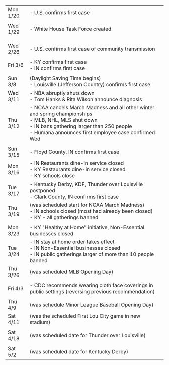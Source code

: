 |||
|-|-|
| Mon 1/20 | - U.S. confirms first case |
||
| Wed 1/29 | - White House Task Force created |
||
||
||
| Wed 2/26 | - U.S. confirms first case of community transmission
||
| Fri 3/6 | - KY confirms first case<br/>- IN confirms first case |
||
| Sun 3/8 | (Daylight Saving Time begins)<br/>- Louisville (Jefferson Country) confirms first case |
| Wed 3/11 | - NBA abruptly shuts down<br/>- Tom Hanks & Rita Wilson announce diagnosis |
| Thu 3/12 | - NCAA cancels March Madness and all other winter and spring championships<br/>- MLB, NHL, MLS shut down<br/>- IN bans gathering larger than 250 people<br/>- Humana announces first employee case confirmed Wed |
||
| Sun 3/15 | - Floyd County, IN confirms first case |
| Mon 3/16 | - IN Restaurants dine-in service closed<br/>- KY Restaurants dine-in service closed<br/>- KY schools close<br/> |
| Tue 3/17 | - Kentucky Derby, KDF, Thunder over Louisville postponed<br/>- Clark County, IN confirms first case |
| Thu 3/19 | (was scheduled start for NCAA March Madness)<br/>- IN schools closed (most had already been closed)<br/>- KY - all gatherings banned |
||
| Mon 3/23 | - KY "Healthy at Home" initiative, Non-Essential businesses closed |
| Tue 3/24 | - IN stay at home order takes effect<br/>- IN Non-Essential businesses closed<br/>- IN public gatherings larger of more than 10 people banned |
| Thu 3/26 | (was scheduled MLB Opening Day) |
||
| Fri 4/3 | - CDC recommends wearing cloth face coverings in public settings (reversing previous recommendation) |
||
| Thu 4/9  | (was schedule Minor League Baseball Opening Day)
| Sat 4/11 | (was the scheduled First Lou City game in new stadium) |
||
| Sat 4/18 | (was scheduled date for Thunder over Louisville) |
||
| Sat 5/2 | (was scheduled date for Kentucky Derby) |
